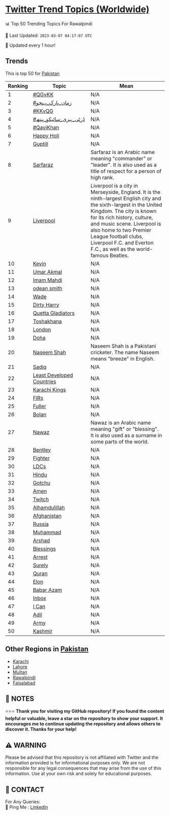[Twitter Trend Topics (Worldwide)](https://github.com/ErcinDedeoglu/Twitter-Trend-Topics)
==========


📊 Top 50 Trending Topics For Rawalpindi

📆 Last Updated: `2023-03-07 04:17:07 UTC`

🔧 Updated every 1 hour!


## Trends

This is top 50 for [Pakistan](</Pakistan>)

| Ranking | Topic | Mean |
| ------- | ------------ | ------------ |
| 1 | [#QGvKK](http://twitter.com/search?q=%23QGvKK) | N/A |
| 2 | [#زمان_پارک_پہنچو](http://twitter.com/search?q=%23%d8%b2%d9%85%d8%a7%d9%86_%d9%be%d8%a7%d8%b1%da%a9_%d9%be%db%81%d9%86%da%86%d9%88) | N/A |
| 3 | [#KKvQG](http://twitter.com/search?q=%23KKvQG) | N/A |
| 4 | [#ڈرٹی_ہیری_سائیکو_پیتھ](http://twitter.com/search?q=%23%da%88%d8%b1%d9%b9%db%8c_%db%81%db%8c%d8%b1%db%8c_%d8%b3%d8%a7%d8%a6%db%8c%da%a9%d9%88_%d9%be%db%8c%d8%aa%da%be) | N/A |
| 5 | [#QaviKhan](http://twitter.com/search?q=%23QaviKhan) | N/A |
| 6 | [Happy Holi](http://twitter.com/search?q=Happy+Holi) | N/A |
| 7 | [Guptill](http://twitter.com/search?q=Guptill) | N/A |
| 8 | [Sarfaraz](http://twitter.com/search?q=Sarfaraz) | Sarfaraz is an Arabic name meaning "commander" or "leader". It is also used as a title of respect for a person of high rank. |
| 9 | [Liverpool](http://twitter.com/search?q=Liverpool) | Liverpool is a city in Merseyside, England. It is the ninth-largest English city and the sixth-largest in the United Kingdom. The city is known for its rich history, culture, and music scene. Liverpool is also home to two Premier League football clubs, Liverpool F.C. and Everton F.C., as well as the world-famous Beatles. |
| 10 | [Kevin](http://twitter.com/search?q=Kevin) | N/A |
| 11 | [Umar Akmal](http://twitter.com/search?q=Umar+Akmal) | N/A |
| 12 | [Imam Mahdi](http://twitter.com/search?q=Imam+Mahdi) | N/A |
| 13 | [odean smith](http://twitter.com/search?q=odean+smith) | N/A |
| 14 | [Wade](http://twitter.com/search?q=Wade) | N/A |
| 15 | [Dirty Harry](http://twitter.com/search?q=Dirty+Harry) | N/A |
| 16 | [Quetta Gladiators](http://twitter.com/search?q=Quetta+Gladiators) | N/A |
| 17 | [Toshakhana](http://twitter.com/search?q=Toshakhana) | N/A |
| 18 | [London](http://twitter.com/search?q=London) | N/A |
| 19 | [Doha](http://twitter.com/search?q=Doha) | N/A |
| 20 | [Naseem Shah](http://twitter.com/search?q=Naseem+Shah) | Naseem Shah is a Pakistani cricketer. The name Naseem means "breeze" in English. |
| 21 | [Sadiq](http://twitter.com/search?q=Sadiq) | N/A |
| 22 | [Least Developed Countries](http://twitter.com/search?q=Least+Developed+Countries) | N/A |
| 23 | [Karachi Kings](http://twitter.com/search?q=Karachi+Kings) | N/A |
| 24 | [FIRs](http://twitter.com/search?q=FIRs) | N/A |
| 25 | [Fuller](http://twitter.com/search?q=Fuller) | N/A |
| 26 | [Bolan](http://twitter.com/search?q=Bolan) | N/A |
| 27 | [Nawaz](http://twitter.com/search?q=Nawaz) | Nawaz is an Arabic name meaning "gift" or "blessing". It is also used as a surname in some parts of the world. |
| 28 | [Bentley](http://twitter.com/search?q=Bentley) | N/A |
| 29 | [Fighter](http://twitter.com/search?q=Fighter) | N/A |
| 30 | [LDCs](http://twitter.com/search?q=LDCs) | N/A |
| 31 | [Hindu](http://twitter.com/search?q=Hindu) | N/A |
| 32 | [Gotchu](http://twitter.com/search?q=Gotchu) | N/A |
| 33 | [Amen](http://twitter.com/search?q=Amen) | N/A |
| 34 | [Twitch](http://twitter.com/search?q=Twitch) | N/A |
| 35 | [Alhamdulillah](http://twitter.com/search?q=Alhamdulillah) | N/A |
| 36 | [Afghanistan](http://twitter.com/search?q=Afghanistan) | N/A |
| 37 | [Russia](http://twitter.com/search?q=Russia) | N/A |
| 38 | [Muhammad](http://twitter.com/search?q=Muhammad) | N/A |
| 39 | [Arshad](http://twitter.com/search?q=Arshad) | N/A |
| 40 | [Blessings](http://twitter.com/search?q=Blessings) | N/A |
| 41 | [Arrest](http://twitter.com/search?q=Arrest) | N/A |
| 42 | [Surely](http://twitter.com/search?q=Surely) | N/A |
| 43 | [Quran](http://twitter.com/search?q=Quran) | N/A |
| 44 | [Elon](http://twitter.com/search?q=Elon) | N/A |
| 45 | [Babar Azam](http://twitter.com/search?q=Babar+Azam) | N/A |
| 46 | [Inbox](http://twitter.com/search?q=Inbox) | N/A |
| 47 | [I Can](http://twitter.com/search?q=I+Can) | N/A |
| 48 | [Adil](http://twitter.com/search?q=Adil) | N/A |
| 49 | [Army](http://twitter.com/search?q=Army) | N/A |
| 50 | [Kashmir](http://twitter.com/search?q=Kashmir) | N/A |



## Other Regions in [Pakistan](</Pakistan>)

* [Karachi](</Pakistan/Karachi.md>)
* [Lahore](</Pakistan/Lahore.md>)
* [Multan](</Pakistan/Multan.md>)
* [Rawalpindi](</Pakistan/Rawalpindi.md>)
* [Faisalabad](</Pakistan/Faisalabad.md>)



## 📝 NOTES

⭐⭐⭐ **Thank you for visiting my GitHub repository! If you found the content helpful or valuable, leave a star on the repository to show your support. It encourages me to continue updating the repository and allows others to discover it. Thanks for your help!**


## ⚠️ WARNING

Please be advised that this repository is not affiliated with Twitter and the information provided is for informational purposes only. We are not responsible for any legal consequences that may arise from the use of this information. Use at your own risk and solely for educational purposes.


## 📨 CONTACT

 For Any Queries:  
            🏓 Ping Me : [LinkedIn](https://www.linkedin.com/in/ercindedeoglu/)
